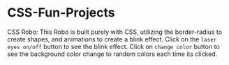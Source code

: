 CSS-Fun-Projects
================
CSS Robo: This Robo is built purely with CSS, utilizing the border-radius to create shapes, and animations to create a blink effect.
Click on the `laser eyes on/off` button to see the blink effect. Click on `change color` button to see the background color change to random colors each time its clicked.
